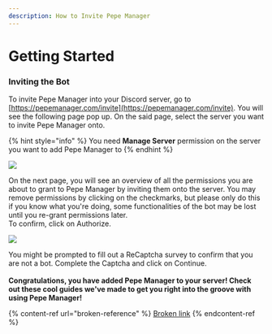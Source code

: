 ```yaml
---
description: How to Invite Pepe Manager
---
```


# Getting Started

### Inviting the Bot

To invite Pepe Manager into your Discord server, go to [https://pepemanager.com/invite](https://pepemanager.com/invite). You will see the following page pop up. On the said page, select the server you want to invite Pepe Manager onto.

{% hint style="info" %}
You need **Manage Server** permission on the server you want to add Pepe Manager to
{% endhint %}

![](https://i.imgur.com/4YPkxkb.png)

On the next page, you will see an overview of all the permissions you are about to grant to Pepe Manager by inviting them onto the server. You may remove permissions by clicking on the checkmarks, but please only do this if you know what you're doing, some functionalities of the bot may be lost until you re-grant permissions later.\
To confirm, click on Authorize.

![](https://i.imgur.com/dzMQ8iJ.png)

You might be prompted to fill out a ReCaptcha survey to confirm that you are not a bot. Complete the Captcha and click on Continue.\
\
**Congratulations, you have added Pepe Manager to your server! Check out these cool guides we've made to get you right into the groove with using Pepe Manager!**

{% content-ref url="broken-reference" %}
[Broken link](broken-reference)
{% endcontent-ref %}
